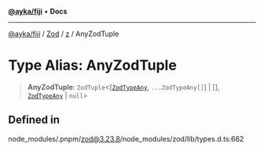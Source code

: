 [**@ayka/fiji**](../../../../../README.md) • **Docs**

***

[@ayka/fiji](../../../../../globals.md) / [Zod](../../../README.md) / [z](../README.md) / AnyZodTuple

# Type Alias: AnyZodTuple

> **AnyZodTuple**: `ZodTuple`\<[[`ZodTypeAny`](ZodTypeAny.md), `...ZodTypeAny[]`] \| [], [`ZodTypeAny`](ZodTypeAny.md) \| `null`\>

## Defined in

node\_modules/.pnpm/zod@3.23.8/node\_modules/zod/lib/types.d.ts:662
